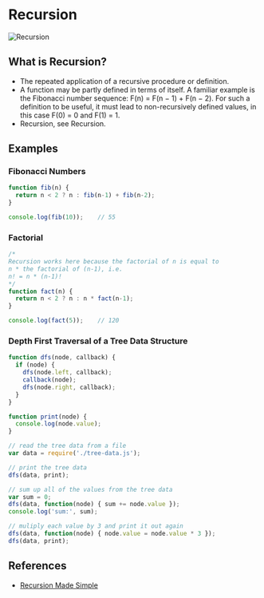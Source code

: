 # Recursion

![Recursion](https://raw.githubusercontent.com/ATL-WDI-Curriculum/intro-to-recursion/master/images/recursion-1.jpg)

## What is Recursion?

* The repeated application of a recursive procedure or definition.
* A function may be partly defined in terms of itself. A familiar example is the Fibonacci number sequence: F(n) = F(n − 1) + F(n − 2). For such a definition to be useful, it must lead to non-recursively defined values, in this case F(0) = 0 and F(1) = 1.
* Recursion, see Recursion.

## Examples

### Fibonacci Numbers

```javascript
function fib(n) {
  return n < 2 ? n : fib(n-1) + fib(n-2);
}

console.log(fib(10));    // 55
```

### Factorial

```javascript
/*
Recursion works here because the factorial of n is equal to
n * the factorial of (n-1), i.e.
n! = n * (n-1)!
*/
function fact(n) {
  return n < 2 ? n : n * fact(n-1);
}

console.log(fact(5));    // 120
```

### Depth First Traversal of a Tree Data Structure

```javascript
function dfs(node, callback) {
  if (node) {
    dfs(node.left, callback);
    callback(node);
    dfs(node.right, callback);
  }
}

function print(node) {
  console.log(node.value);
}

// read the tree data from a file
var data = require('./tree-data.js');

// print the tree data
dfs(data, print);

// sum up all of the values from the tree data
var sum = 0;
dfs(data, function(node) { sum += node.value });
console.log('sum:', sum);

// muliply each value by 3 and print it out again
dfs(data, function(node) { node.value = node.value * 3 });
dfs(data, print);
```


## References
* [Recursion Made Simple](http://www.codeproject.com/Articles/32873/Recursion-made-simple)
